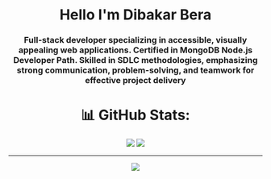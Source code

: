 <h1 align="center">Hello I'm Dibakar Bera</h1>
<h3 align="center">Full-stack developer specializing in accessible, visually appealing web applications. Certified in MongoDB Node.js
Developer Path. Skilled in SDLC methodologies, emphasizing strong communication, problem-solving, and teamwork
for effective project delivery</h3>       
<div align="center">


# 📊 GitHub Stats:
<!---  ![](https://github-readme-stats.vercel.app/api?username=dibakarbera01&theme=blueberry&hide_border=false&include_all_commits=true&count_private=true)<br/>  --->
![](https://github-readme-streak-stats.herokuapp.com/?user=dibakarbera01&theme=blueberry&hide_border=false)
![](https://github-readme-stats.vercel.app/api/top-langs/?username=dibakarbera01&theme=blueberry&hide_border=false&include_all_commits=true&count_private=true&layout=compact)

---
[![](https://visitcount.itsvg.in/api?id=dibakarbera01&icon=0&color=0)](https://visitcount.itsvg.in)

<!-- Proudly created with GPRM ( https://gprm.itsvg.in ) -->






